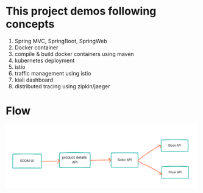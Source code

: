 # This project demos following concepts
1) Spring MVC, SpringBoot, SpringWeb
2) Docker container
3) compile & build docker containers using maven
4) kubernetes deployment
5) istio
6) traffic management using istio
7) kiali dashboard
8) distributed tracing using zipkin/jaeger

# Flow

![flow.png](flow.png)
